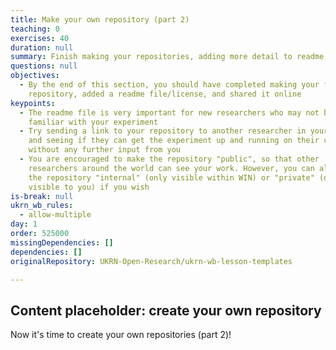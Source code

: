 ```yaml
---
title: Make your own repository (part 2)
teaching: 0
exercises: 40
duration: null
summary: Finish making your repositories, adding more detail to readme, add license
questions: null
objectives:
  - By the end of this section, you should have completed making your first
    repository, added a readme file/license, and shared it online
keypoints:
  - The readme file is very important for new researchers who may not be
    familiar with your experiment
  - Try sending a link to your repository to another researcher in your group,
    and seeing if they can get the experiment up and running on their computer
    without any further input from you
  - You are encouraged to make the repository "public", so that other
    researchers around the world can see your work. However, you can also make
    the repository "internal" (only visible within WIN) or "private" (only
    visible to you) if you wish
is-break: null
ukrn_wb_rules:
  - allow-multiple
day: 1
order: 525000
missingDependencies: []
dependencies: []
originalRepository: UKRN-Open-Research/ukrn-wb-lesson-templates

---
```

## Content placeholder: create your own repository

Now it's time to create your own repositories (part 2)!
